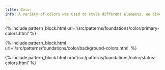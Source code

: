 ```yaml
---
title: Color
info: A variety of colors was used to style different elements. We diveded them into three groups in the style guide, which are primary colors, background colors and task colors. When using these colors please take care of the contrast between the colors, so the content on the webpage still can be read.
---
```


{% include pattern_block.html url='/src/patterns/foundations/color/primary-colors.html' %}

{% include pattern_block.html url='/src/patterns/foundations/color/background-colors.html' %}

{% include pattern_block.html url='/src/patterns/foundations/color/status-colors.html' %}
